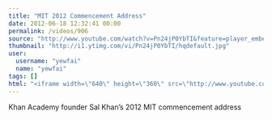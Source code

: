 ```yaml
---
title: "MIT 2012 Commencement Address"
date: 2012-06-18 12:32:41 00:00
permalink: /videos/906
source: "http://www.youtube.com/watch?v=Pn24jP0YbTI&feature=player_embedded"
thumbnail: "http://i1.ytimg.com/vi/Pn24jP0YbTI/hqdefault.jpg"
user:
  username: "yewfai"
  name: "yewfai"
tags: []
html: "<iframe width=\"640\" height=\"360\" src=\"http://www.youtube.com/embed/Pn24jP0YbTI?wmode=transparent&fs=1&feature=oembed\" frameborder=\"0\" allowfullscreen></iframe>"
---
```


Khan Academy founder Sal Khan’s 2012 MIT commencement address